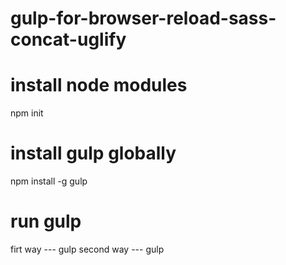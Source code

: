 # gulp-for-browser-reload-sass-concat-uglify

# install node modules
npm init

# install gulp globally
npm install -g gulp

# run gulp
firt way --- gulp
second way --- gulp <TASK NAME>
